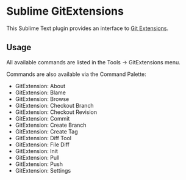 Sublime GitExtensions
=====================

This Sublime Text plugin provides an interface to [Git Extensions].

[Git Extensions]: http://gitextensions.github.io/

## Usage ##

All available commands are listed in the Tools -> GitExtensions menu.

Commands are also available via the Command Palette:

- GitExtension: About
- GitExtension: Blame
- GitExtension: Browse
- GitExtension: Checkout Branch
- GitExtension: Checkout Revision
- GitExtension: Commit
- GitExtension: Create Branch
- GitExtension: Create Tag
- GitExtension: Diff Tool
- GitExtension: File Diff
- GitExtension: Init
- GitExtension: Pull
- GitExtension: Push
- GitExtension: Settings
